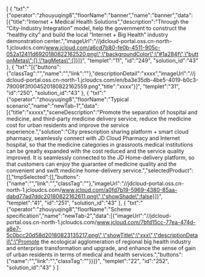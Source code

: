 [
	{
		"txt":"{\"operator\":\"zhouyuqing8\",\"floorName\":\"banner\",\"name\":\"banner\",\"data\":[{\"title\":\"Internet + Medical Health Solutions\",\"description\":\"Through the “City-Industry Integration” model, help the government to construct the “healthy city” and build the local “Internet + Big Health” industry demonstration center.\",\"imageUrl\":\"//jdcloud-portal.oss.cn-north-1.jcloudcs.com/www.jcloud.com/a6cd7b80-fe0b-4511-905c-052a12411d6920180822162520.png\",\"backgroundColor\":\"#1a284f\",\"buttonMetas\":[],\"tagMetas\":[]}]}",
		"templet":"11",
		"id":"249",
		"solution_id":"43"
	},
	{
		"txt":"[{\"buttons\":{\"classTag\":\"\",\"name\":\"\",\"link\":\"\"},\"descriptionDetail\":\"xxxx\",\"imageUrl\":\"//jdcloud-portal.oss.cn-north-1.jcloudcs.com/en/ba3e35db-4be5-4019-b0c3-79009f3f004520180822162559.png\",\"title\":\"xxxx\"}]",
		"templet":"31",
		"id":"250",
		"solution_id":"43"
	},
	{
		"txt":"{\"operator\":\"zhouyuqing8\",\"floorName\":\"Typical scenario\",\"name\":\"newTab-1\",\"data\":[{\"title\":\"xxxxx\",\"sceneDescription\":\"Promote the separation of hospital and medicine, and third-party medicine delivery service, reduce the medicine cost for urban residents and improve the service experience.\",\"solution\":\"City prescription sharing platform + smart cloud pharmacy, seamlessly connect with JD Cloud Pharmacy and Internet hospital, so that the medicine categories in grassroots medical institutions can be greatly expanded with the cost reduced and the service quality improved. It is seamlessly connected to the JD Home-delivery platform, so that customers can enjoy the guarantee of medicine quality and the convenient and swift medicine home-delivery service.\",\"selectedProduct\":[],\"tmpSelected\":[],\"buttons\":{\"name\":\"\",\"link\":\"\",\"classTag\":\"\"},\"imageUrl\":\"//jdcloud-portal.oss.cn-north-1.jcloudcs.com/www.jcloud.com/a0fd7b19-5969-4380-85aa-dabd77ad7ddc20180822162611.png\",\"showShade\":false}]}",
		"templet":"41",
		"id":"251",
		"solution_id":"43"
	},
	{
		"txt":"{\"operator\":\"zhouyuqing8\",\"floorName\":\"Scheme specification\",\"name\":\"newTab-2\",\"data\":[{\"imageUrl\":\"//jdcloud-portal.oss.cn-north-1.jcloudcs.com/www.jcloud.com/7bfd15cc-77ea-474d-a8e7-5c0bcc20d58d20180823135217.png\",\"showTitle\":\"xxx\",\"descriptionDetail\":\"Promote the ecological agglomeration of regional big health industry and enterprise transformation and upgrade, and enhance the sense of gain of urban residents in terms of medical and health services.\",\"buttons\":{\"name\":\"\",\"link\":\"\",\"classTag\":\"\"}}]}",
		"templet":"22",
		"id":"252",
		"solution_id":"43"
	}
]